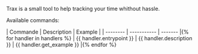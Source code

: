 Trax is a small tool to help tracking your time whithout hassle.

Available commands:

| Commande | Description | Example |
| -------- | ----------- | ------- |{% for handler in handlers %}
| {{ handler.entrypoint }} | {{ handler.description }} | {{ handler.get_example }} |{% endfor %}
